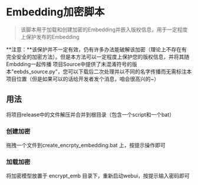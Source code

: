 # Embedding加密脚本

> 该脚本用于加载和创建加密的Embedding并嵌入版权信息，用于一定程度上保护发布的Embedding

**注意：**该保护并不一定有效，仍有许多办法能破解该加密（理论上不存在有完全安全的加密方法）。但是本方法可以一定程度上保护您的版权信息，并将其随Embdding一起传播
项目Source中提供了未混淆符号的版本"eebds_source.py"，您可以下载后二次处理并以不同的名字传播而无需标注本项目位置（但是如果可以的话给开发者发个消息，咱会很高兴的~）

## 用法
将项目release中的文件解压并合并到根目录（包含一个script和一个bat）

### 创建加密
拖拽一个文件到create_encrpty_embedding.bat 上，按提示操作即可

### 加载加密
将加密模型放置于 encrypt_emb 目录下，重新启动webui，按提示输入密码即可